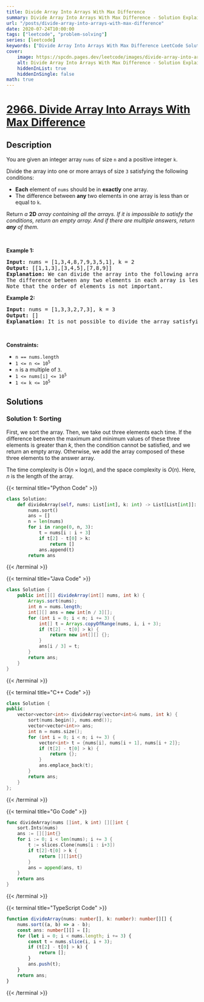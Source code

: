 ```yaml
---
title: Divide Array Into Arrays With Max Difference
summary: Divide Array Into Arrays With Max Difference - Solution Explained
url: "/posts/divide-array-into-arrays-with-max-difference"
date: 2020-07-24T10:00:00
tags: ["leetcode", "problem-solving"]
series: [leetcode]
keywords: ["Divide Array Into Arrays With Max Difference LeetCode Solution Explained in all languages", "2966", "leetcode question 2966", "Divide Array Into Arrays With Max Difference", "LeetCode", "leetcode solution in Python3 C++ Java Go PHP Ruby Swift TypeScript Rust C# JavaScript C", "GeeksforGeeks", "InterviewBit", "Coding Ninjas", "HackerRank", "HackerEarth", "CodeChef", "TopCoder", "AlgoExpert", "freeCodeCamp", "Codeforces", "GitHub", "AtCoder", "Samir Paul"]
cover:
    image: https://spcdn.pages.dev/leetcode/images/divide-array-into-arrays-with-max-difference.webp
    alt: Divide Array Into Arrays With Max Difference - Solution Explained
    hiddenInList: true
    hiddenInSingle: false
math: true
---
```



# [2966. Divide Array Into Arrays With Max Difference](https://leetcode.com/problems/divide-array-into-arrays-with-max-difference)


## Description

<p>You are given an integer array <code>nums</code> of size <code>n</code> and a positive integer <code>k</code>.</p>

<p>Divide the array into one or more arrays of size <code>3</code> satisfying the following conditions:</p>

<ul>
	<li><strong>Each</strong> element of <code>nums</code> should be in <strong>exactly</strong> one array.</li>
	<li>The difference between <strong>any</strong> two elements in one array is less than or equal to <code>k</code>.</li>
</ul>

<p>Return <em>a </em><strong>2D</strong><em> array containing all the arrays. If it is impossible to satisfy the conditions, return an empty array. And if there are multiple answers, return <strong>any</strong> of them.</em></p>

<p>&nbsp;</p>
<p><strong class="example">Example 1:</strong></p>

<pre>
<strong>Input:</strong> nums = [1,3,4,8,7,9,3,5,1], k = 2
<strong>Output:</strong> [[1,1,3],[3,4,5],[7,8,9]]
<strong>Explanation:</strong> We can divide the array into the following arrays: [1,1,3], [3,4,5] and [7,8,9].
The difference between any two elements in each array is less than or equal to 2.
Note that the order of elements is not important.
</pre>

<p><strong class="example">Example 2:</strong></p>

<pre>
<strong>Input:</strong> nums = [1,3,3,2,7,3], k = 3
<strong>Output:</strong> []
<strong>Explanation:</strong> It is not possible to divide the array satisfying all the conditions.
</pre>

<p>&nbsp;</p>
<p><strong>Constraints:</strong></p>

<ul>
	<li><code>n == nums.length</code></li>
	<li><code>1 &lt;= n &lt;= 10<sup>5</sup></code></li>
	<li><code>n</code> is a multiple of <code>3</code>.</li>
	<li><code>1 &lt;= nums[i] &lt;= 10<sup>5</sup></code></li>
	<li><code>1 &lt;= k &lt;= 10<sup>5</sup></code></li>
</ul>

## Solutions

### Solution 1: Sorting

First, we sort the array. Then, we take out three elements each time. If the difference between the maximum and minimum values of these three elements is greater than $k$, then the condition cannot be satisfied, and we return an empty array. Otherwise, we add the array composed of these three elements to the answer array.

The time complexity is $O(n \times \log n)$, and the space complexity is $O(n)$. Here, $n$ is the length of the array.

<!-- tabs:start -->

{{< terminal title="Python Code" >}}
```python
class Solution:
    def divideArray(self, nums: List[int], k: int) -> List[List[int]]:
        nums.sort()
        ans = []
        n = len(nums)
        for i in range(0, n, 3):
            t = nums[i : i + 3]
            if t[2] - t[0] > k:
                return []
            ans.append(t)
        return ans
```
{{< /terminal >}}

{{< terminal title="Java Code" >}}
```java
class Solution {
    public int[][] divideArray(int[] nums, int k) {
        Arrays.sort(nums);
        int n = nums.length;
        int[][] ans = new int[n / 3][];
        for (int i = 0; i < n; i += 3) {
            int[] t = Arrays.copyOfRange(nums, i, i + 3);
            if (t[2] - t[0] > k) {
                return new int[][] {};
            }
            ans[i / 3] = t;
        }
        return ans;
    }
}
```
{{< /terminal >}}

{{< terminal title="C++ Code" >}}
```cpp
class Solution {
public:
    vector<vector<int>> divideArray(vector<int>& nums, int k) {
        sort(nums.begin(), nums.end());
        vector<vector<int>> ans;
        int n = nums.size();
        for (int i = 0; i < n; i += 3) {
            vector<int> t = {nums[i], nums[i + 1], nums[i + 2]};
            if (t[2] - t[0] > k) {
                return {};
            }
            ans.emplace_back(t);
        }
        return ans;
    }
};
```
{{< /terminal >}}

{{< terminal title="Go Code" >}}
```go
func divideArray(nums []int, k int) [][]int {
	sort.Ints(nums)
	ans := [][]int{}
	for i := 0; i < len(nums); i += 3 {
		t := slices.Clone(nums[i : i+3])
		if t[2]-t[0] > k {
			return [][]int{}
		}
		ans = append(ans, t)
	}
	return ans
}
```
{{< /terminal >}}

{{< terminal title="TypeScript Code" >}}
```ts
function divideArray(nums: number[], k: number): number[][] {
    nums.sort((a, b) => a - b);
    const ans: number[][] = [];
    for (let i = 0; i < nums.length; i += 3) {
        const t = nums.slice(i, i + 3);
        if (t[2] - t[0] > k) {
            return [];
        }
        ans.push(t);
    }
    return ans;
}
```
{{< /terminal >}}

<!-- tabs:end -->

<!-- end -->
